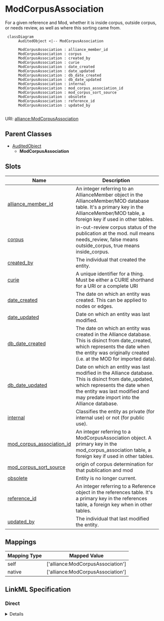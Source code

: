 # ModCorpusAssociation

For a given reference and Mod, whether it is inside corpus, outside corpus, or needs review, as well as where this sorting came from.


```mermaid
 classDiagram
      AuditedObject <|-- ModCorpusAssociation
      
      ModCorpusAssociation : alliance_member_id
      ModCorpusAssociation : corpus
      ModCorpusAssociation : created_by
      ModCorpusAssociation : curie
      ModCorpusAssociation : date_created
      ModCorpusAssociation : date_updated
      ModCorpusAssociation : db_date_created
      ModCorpusAssociation : db_date_updated
      ModCorpusAssociation : internal
      ModCorpusAssociation : mod_corpus_association_id
      ModCorpusAssociation : mod_corpus_sort_source
      ModCorpusAssociation : obsolete
      ModCorpusAssociation : reference_id
      ModCorpusAssociation : updated_by
      

```



URI: [alliance:ModCorpusAssociation](http://alliancegenome.org/ModCorpusAssociation)


## Parent Classes

* [AuditedObject](AuditedObject.md)
    * **ModCorpusAssociation**




<!-- no inheritance hierarchy -->


## Slots

| Name | Description  |
| ---  | ---  |
| [alliance_member_id](alliance_member_id.md) | An integer referring to an AllianceMember object in the AllianceMember/MOD database table. It's a primary key in the AllianceMember/MOD table, a foreign key if used in other tables. |
| [corpus](corpus.md) | in-out-review corpus status of the publication at the mod. null means needs_review, false means outside_corpus,  true means inside_corpus. |
| [created_by](created_by.md) | The individual that created the entity. |
| [curie](curie.md) | A unique identifier for a thing. Must be either a CURIE shorthand for a URI or a complete URI |
| [date_created](date_created.md) | The date on which an entity was created. This can be applied to nodes or edges. |
| [date_updated](date_updated.md) | Date on which an entity was last modified. |
| [db_date_created](db_date_created.md) | The date on which an entity was created in the Alliance database.  This is disinct from date_created, which represents the date when the entity was originally created (i.e. at the MOD for imported data). |
| [db_date_updated](db_date_updated.md) | Date on which an entity was last modified in the Alliance database.  This is disinct from date_updated, which represents the date when the entity was last modified and may predate import into the Alliance database. |
| [internal](internal.md) | Classifies the entity as private (for internal use) or not (for public use). |
| [mod_corpus_association_id](mod_corpus_association_id.md) | An integer referring to a ModCorpusAssociation object. A primary key in the mod_corpus_association table, a foreign key if used in other tables. |
| [mod_corpus_sort_source](mod_corpus_sort_source.md) | origin of corpus determination for that publication and mod |
| [obsolete](obsolete.md) | Entity is no longer current. |
| [reference_id](reference_id.md) | An integer referring to a Reference object in the references table. It's a primary key in the references table, a foreign key when in other tables. |
| [updated_by](updated_by.md) | The individual that last modified the entity. |


## Mappings

| Mapping Type | Mapped Value |
| ---  | ---  |
| self | ['alliance:ModCorpusAssociation'] |
| native | ['alliance:ModCorpusAssociation'] |




## LinkML Specification

<!-- TODO: investigate https://stackoverflow.com/questions/37606292/how-to-create-tabbed-code-blocks-in-mkdocs-or-sphinx -->

### Direct

<details>
```yaml
name: ModCorpusAssociation
description: For a given reference and Mod, whether it is inside corpus, outside corpus,
  or needs review, as well as where this sorting came from.
notes:
- There should be only one corpus call for any given reference-mod pair.
from_schema: https://github.com/alliance-genome/agr_curation_schema/src/schema/modCorpusAssociation
is_a: AuditedObject
slots:
- corpus
- mod_corpus_association_id
- mod_corpus_sort_source
- alliance_member_id
- reference_id
- curie
slot_usage:
  alliance_member_id:
    name: alliance_member_id
    notes:
    - An integer corresponding to a primary key in the AllianceMember/MOD table. Used
      here as a foreign key.
    domain_of:
    - AllianceMember
    - ModCorpusAssociation
  reference_id:
    name: reference_id
    notes:
    - An integer corresponding to a primary key in the reference table. Used here
      as a foreign key.
    domain_of:
    - Reference
    - MeshDetail
    - ModCorpusAssociation
  date_created:
    name: date_created
    domain_of:
    - AuditedObject
    - AuditedObjectDTO
    required: true
defining_slots:
- reference_id
- alliance_member_id

```
</details>

### Induced

<details>
```yaml
name: ModCorpusAssociation
description: For a given reference and Mod, whether it is inside corpus, outside corpus,
  or needs review, as well as where this sorting came from.
notes:
- There should be only one corpus call for any given reference-mod pair.
from_schema: https://github.com/alliance-genome/agr_curation_schema/src/schema/modCorpusAssociation
is_a: AuditedObject
slot_usage:
  alliance_member_id:
    name: alliance_member_id
    notes:
    - An integer corresponding to a primary key in the AllianceMember/MOD table. Used
      here as a foreign key.
    domain_of:
    - AllianceMember
    - ModCorpusAssociation
  reference_id:
    name: reference_id
    notes:
    - An integer corresponding to a primary key in the reference table. Used here
      as a foreign key.
    domain_of:
    - Reference
    - MeshDetail
    - ModCorpusAssociation
  date_created:
    name: date_created
    domain_of:
    - AuditedObject
    - AuditedObjectDTO
    required: true
attributes:
  corpus:
    name: corpus
    description: in-out-review corpus status of the publication at the mod. null means
      needs_review, false means outside_corpus,  true means inside_corpus.
    from_schema: https://github.com/alliance-genome/agr_curation_schema/src/schema/modCorpusAssociation
    domain: ModCorpusAssociation
    multivalued: false
    alias: corpus
    owner: ModCorpusAssociation
    domain_of:
    - ModCorpusAssociation
    range: boolean
    required: false
  mod_corpus_association_id:
    name: mod_corpus_association_id
    description: An integer referring to a ModCorpusAssociation object. A primary
      key in the mod_corpus_association table, a foreign key if used in other tables.
    from_schema: https://github.com/alliance-genome/agr_curation_schema/src/schema/modCorpusAssociation
    domain: ModCorpusAssociation
    multivalued: false
    alias: mod_corpus_association_id
    owner: ModCorpusAssociation
    domain_of:
    - ModCorpusAssociation
    range: integer
    required: true
  mod_corpus_sort_source:
    name: mod_corpus_sort_source
    description: origin of corpus determination for that publication and mod
    from_schema: https://github.com/alliance-genome/agr_curation_schema/src/schema/modCorpusAssociation
    domain: ModCorpusAssociation
    multivalued: false
    alias: mod_corpus_sort_source
    owner: ModCorpusAssociation
    domain_of:
    - ModCorpusAssociation
    range: mod_corpus_sort_source_enum
    required: true
  alliance_member_id:
    name: alliance_member_id
    description: An integer referring to an AllianceMember object in the AllianceMember/MOD
      database table. It's a primary key in the AllianceMember/MOD table, a foreign
      key if used in other tables.
    notes:
    - An integer corresponding to a primary key in the AllianceMember/MOD table. Used
      here as a foreign key.
    from_schema: https://github.com/alliance-genome/agr_curation_schema/src/schema/allianceMember
    domain: AllianceMember
    multivalued: false
    alias: alliance_member_id
    owner: ModCorpusAssociation
    domain_of:
    - AllianceMember
    - ModCorpusAssociation
    range: integer
    required: true
  reference_id:
    name: reference_id
    description: An integer referring to a Reference object in the references table.
      It's a primary key in the references table, a foreign key when in other tables.
    notes:
    - An integer corresponding to a primary key in the reference table. Used here
      as a foreign key.
    from_schema: https://github.com/alliance-genome/agr_curation_schema/src/schema/reference
    is_a: table_key
    multivalued: false
    alias: reference_id
    owner: ModCorpusAssociation
    domain_of:
    - Reference
    - MeshDetail
    - ModCorpusAssociation
    range: integer
    required: true
  curie:
    name: curie
    description: A unique identifier for a thing. Must be either a CURIE shorthand
      for a URI or a complete URI
    from_schema: https://github.com/alliance-genome/agr_curation_schema/core.yaml
    multivalued: false
    identifier: true
    alias: curie
    owner: ModCorpusAssociation
    domain_of:
    - OntologyTerm
    - PhenotypeAnnotation
    - DiseaseAnnotation
    - BiologicalEntity
    - BiologicalEntityDTO
    - Chromosome
    - Assembly
    - Identifier
    - Figure
    - Image
    - Laboratory
    - InformationContentEntity
    - Reference
    - Resource
    - ModCorpusAssociation
    - GeneInteraction
    - ExpressionExperiment
    - GeneNomenclatureSet
    range: uriorcurie
  created_by:
    name: created_by
    description: The individual that created the entity.
    from_schema: https://github.com/alliance-genome/agr_curation_schema/core.yaml
    domain: AuditedObject
    multivalued: false
    alias: created_by
    owner: ModCorpusAssociation
    domain_of:
    - AuditedObject
    range: Person
  date_created:
    name: date_created
    description: The date on which an entity was created. This can be applied to nodes
      or edges.
    from_schema: https://github.com/alliance-genome/agr_curation_schema/core.yaml
    alias: date_created
    owner: ModCorpusAssociation
    domain_of:
    - AuditedObject
    - AuditedObjectDTO
    range: datetime
    required: true
  updated_by:
    name: updated_by
    description: The individual that last modified the entity.
    from_schema: https://github.com/alliance-genome/agr_curation_schema/core.yaml
    domain: AuditedObject
    multivalued: false
    alias: updated_by
    owner: ModCorpusAssociation
    domain_of:
    - AuditedObject
    range: Person
  date_updated:
    name: date_updated
    description: Date on which an entity was last modified.
    from_schema: https://github.com/alliance-genome/agr_curation_schema/core.yaml
    aliases:
    - date_last_modified
    alias: date_updated
    owner: ModCorpusAssociation
    domain_of:
    - AuditedObject
    - AuditedObjectDTO
    range: datetime
  db_date_created:
    name: db_date_created
    description: The date on which an entity was created in the Alliance database.  This
      is disinct from date_created, which represents the date when the entity was
      originally created (i.e. at the MOD for imported data).
    from_schema: https://github.com/alliance-genome/agr_curation_schema/core.yaml
    alias: db_date_created
    owner: ModCorpusAssociation
    domain_of:
    - AuditedObject
    - AuditedObjectDTO
    range: datetime
  db_date_updated:
    name: db_date_updated
    description: Date on which an entity was last modified in the Alliance database.  This
      is disinct from date_updated, which represents the date when the entity was
      last modified and may predate import into the Alliance database.
    from_schema: https://github.com/alliance-genome/agr_curation_schema/core.yaml
    alias: db_date_updated
    owner: ModCorpusAssociation
    domain_of:
    - AuditedObject
    - AuditedObjectDTO
    range: datetime
  internal:
    name: internal
    description: Classifies the entity as private (for internal use) or not (for public
      use).
    notes:
    - Default value is true.
    from_schema: https://github.com/alliance-genome/agr_curation_schema/core.yaml
    alias: internal
    owner: ModCorpusAssociation
    domain_of:
    - AuditedObject
    - AuditedObjectDTO
    range: boolean
    required: true
  obsolete:
    name: obsolete
    description: Entity is no longer current.
    notes:
    - Obsolete entities are preserved in the database for posterity but should not
      be publicly displayed.
    from_schema: https://github.com/alliance-genome/agr_curation_schema/core.yaml
    alias: obsolete
    owner: ModCorpusAssociation
    domain_of:
    - AuditedObject
    - AuditedObjectDTO
    range: boolean
defining_slots:
- reference_id
- alliance_member_id

```
</details>